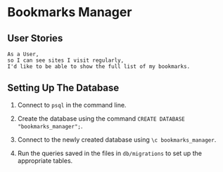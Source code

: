 # Bookmarks Manager

## User Stories

```
As a User,
so I can see sites I visit regularly, 
I'd like to be able to show the full list of my bookmarks.
```

## Setting Up The Database

1) Connect to ```psql``` in the command line.

2) Create the database using the command ```CREATE DATABASE "bookmarks_manager";```.

3) Connect to the newly created database using ```\c bookmarks_manager```.

4) Run the queries saved in the files in  ```db/migrations``` to set up the appropriate tables.
